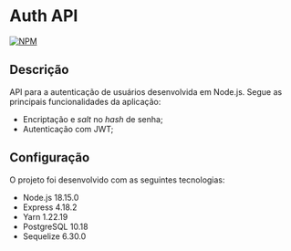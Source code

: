 # Auth API
[![NPM](https://img.shields.io/npm/l/react)](https://github.com/breneroliveira/auth-api/blob/master/LICENCE)

## Descrição
API para a autenticação de usuários desenvolvida em Node.js. Segue as principais funcionalidades da aplicação:
- Encriptação e <i>salt</i> no <i>hash</i> de senha;
- Autenticação com JWT;

## Configuração
O projeto foi desenvolvido com as seguintes tecnologias:
- Node.js 18.15.0
- Express 4.18.2
- Yarn 1.22.19
- PostgreSQL 10.18
- Sequelize 6.30.0
